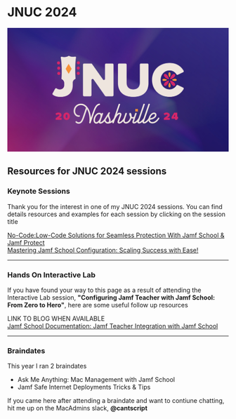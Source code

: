 # JNUC 2024

![](https://github.com/cantscript/JNUC2024/blob/main/Images/JNUC%202024%20Logo.png)

## Resources for JNUC 2024 sessions

### Keynote Sessions

Thank you for the interest in one of my JNUC 2024 sessions. You can find details resources and examples for each session by clicking on the session title

[No-Code:Low-Code Solutions for Seamless Protection With Jamf School & Jamf Protect](https://github.com/cantscript/JNUC2024/blob/main/No-Code%3ALow-Code%20Solutions%20for%20Seamless%20Protection%20With%20Jamf%20/NoCodeLowCodeReadMe.md) <br>
[Mastering Jamf School Configuration: Scaling Success with Ease!](https://github.com/cantscript/JNUC2024/blob/main/Mastering%20Jamf%20School%20Configuration%20-%20Scaling%20Success%20with%20Ease/ScalingWithEaseReadMe.md) <br>

---

### Hands On Interactive Lab

If you have found your way to this page as a result of attending the Interactive Lab session, **"Configuring Jamf Teacher with Jamf School: From Zero to Hero"**,  here are some useful follow up resources

LINK TO BLOG WHEN AVAILABLE <br>
[Jamf School Documentation: Jamf Teacher Integration with Jamf School](https://learn.jamf.com/en-US/bundle/jamf-school-documentation/page/Jamf_Teacher_Integration_with_Jamf_School.html)

---

### Braindates

This year I ran 2 braindates

* Ask Me Anything: Mac Management with Jamf School
* Jamf Safe Internet Deployments Tricks & Tips

If you came here after attending a braindate and want to contiune chatting, hit me up on the MacAdmins slack, **@cantscript**


